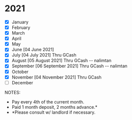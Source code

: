 # 2021
- [x] January
- [x] February
- [x] March
- [x] April
- [x] May
- [x] June [04 June 2021]
- [x] July [04 July 2021] Thru GCash
- [x] August [05 August 2021] Thru GCash -- nalimtan
- [x] September [06 September 2021] Thru GCash -- nalimtan
- [x] October
- [x] November [04 November 2021] Thru GCash
- [ ] December

NOTES:
- Pay every 4th of the current month.
- Paid 1 month deposit, 2 months advance.*
- *Please consult w/ landlord if necessary.
